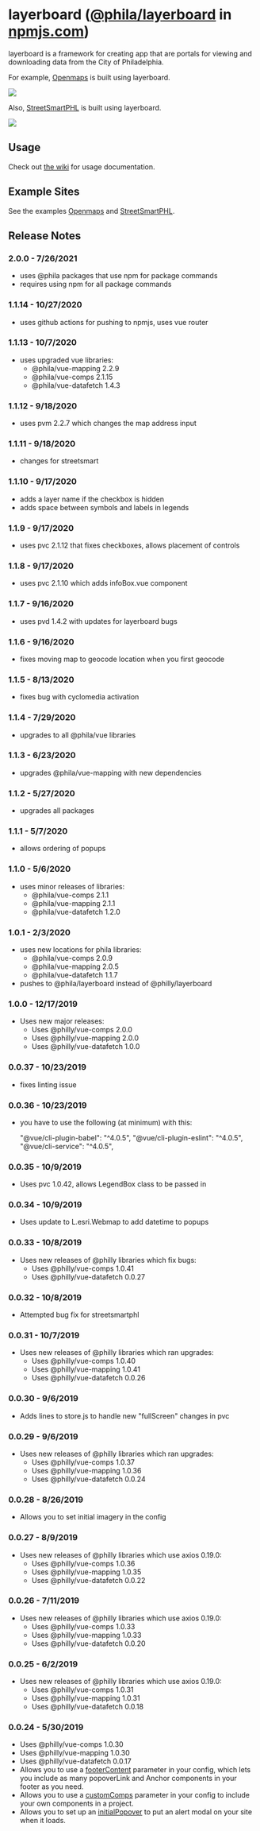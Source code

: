 # layerboard ([@phila/layerboard](https://www.npmjs.com/package/@phila/layerboard) in [npmjs.com](https://npmjs.com))

layerboard is a framework for creating app that are portals for viewing and downloading data from the City of Philadelphia.

For example, [Openmaps](https://github.com/CityOfPhiladelphia/openmaps) is built using layerboard.

![](https://s3.amazonaws.com/mapboard-images/OpenMaps2.JPG)

Also, [StreetSmartPHL](https://github.com/CityOfPhiladelphia/StreetSmartPHL) is built using layerboard.

![](https://s3.amazonaws.com/mapboard-images/StreetSmart.JPG)

## Usage
Check out [the wiki](https://github.com/CityOfPhiladelphia/layerboard/wiki) for usage documentation.

## Example Sites

See the examples [Openmaps](https://openmaps.phila.gov) and [StreetSmartPHL](https://streetsmartphl.phila.gov/).

## Release Notes

### 2.0.0 - 7/26/2021

* uses @phila packages that use npm for package commands
* requires using npm for all package commands

### 1.1.14 - 10/27/2020

* uses github actions for pushing to npmjs, uses vue router

### 1.1.13 - 10/7/2020

* uses upgraded vue libraries:
    * @phila/vue-mapping 2.2.9
    * @phila/vue-comps 2.1.15
    * @phila/vue-datafetch 1.4.3

### 1.1.12 - 9/18/2020

* uses pvm 2.2.7 which changes the map address input

### 1.1.11 - 9/18/2020

* changes for streetsmart

### 1.1.10 - 9/17/2020

* adds a layer name if the checkbox is hidden
* adds space between symbols and labels in legends

### 1.1.9 - 9/17/2020

* uses pvc 2.1.12 that fixes checkboxes, allows placement of controls

### 1.1.8 - 9/17/2020

* uses pvc 2.1.10 which adds infoBox.vue component

### 1.1.7 - 9/16/2020

* uses pvd 1.4.2 with updates for layerboard bugs

### 1.1.6 - 9/16/2020

* fixes moving map to geocode location when you first geocode

### 1.1.5 - 8/13/2020

* fixes bug with cyclomedia activation

### 1.1.4 - 7/29/2020

* upgrades to all @phila/vue libraries

### 1.1.3 - 6/23/2020

* upgrades @phila/vue-mapping with new dependencies

### 1.1.2 - 5/27/2020

* upgrades all packages

### 1.1.1 - 5/7/2020

* allows ordering of popups

### 1.1.0 - 5/6/2020

* uses minor releases of libraries:
  * @phila/vue-comps 2.1.1
  * @phila/vue-mapping 2.1.1
  * @phila/vue-datafetch 1.2.0

### 1.0.1 - 2/3/2020

* uses new locations for phila libraries:
  * @phila/vue-comps 2.0.9
  * @phila/vue-mapping 2.0.5
  * @phila/vue-datafetch 1.1.7
* pushes to @phila/layerboard instead of @philly/layerboard

### 1.0.0 - 12/17/2019

* Uses new major releases:
  * Uses @philly/vue-comps 2.0.0
  * Uses @philly/vue-mapping 2.0.0
  * Uses @philly/vue-datafetch 1.0.0

### 0.0.37 - 10/23/2019

* fixes linting issue

### 0.0.36 - 10/23/2019

* you have to use the following (at minimum) with this:

    "@vue/cli-plugin-babel": "^4.0.5",
    "@vue/cli-plugin-eslint": "^4.0.5",
    "@vue/cli-service": "^4.0.5",

### 0.0.35 - 10/9/2019

* Uses pvc 1.0.42, allows LegendBox class to be passed in

### 0.0.34 - 10/9/2019

* Uses update to L.esri.Webmap to add datetime to popups

### 0.0.33 - 10/8/2019

* Uses new releases of @philly libraries which fix bugs:
  * Uses @philly/vue-comps 1.0.41
  * Uses @philly/vue-datafetch 0.0.27

### 0.0.32 - 10/8/2019

* Attempted bug fix for streetsmartphl

### 0.0.31 - 10/7/2019

* Uses new releases of @philly libraries which ran upgrades:
  * Uses @philly/vue-comps 1.0.40
  * Uses @philly/vue-mapping 1.0.41
  * Uses @philly/vue-datafetch 0.0.26

### 0.0.30 - 9/6/2019

* Adds lines to store.js to handle new "fullScreen" changes in pvc

### 0.0.29 - 9/6/2019

* Uses new releases of @philly libraries which ran upgrades:
  * Uses @philly/vue-comps 1.0.37
  * Uses @philly/vue-mapping 1.0.36
  * Uses @philly/vue-datafetch 0.0.24

### 0.0.28 - 8/26/2019

* Allows you to set initial imagery in the config

### 0.0.27 - 8/9/2019

* Uses new releases of @philly libraries which use axios 0.19.0:
  * Uses @philly/vue-comps 1.0.36
  * Uses @philly/vue-mapping 1.0.35
  * Uses @philly/vue-datafetch 0.0.22

### 0.0.26 - 7/11/2019

* Uses new releases of @philly libraries which use axios 0.19.0:
  * Uses @philly/vue-comps 1.0.33
  * Uses @philly/vue-mapping 1.0.33
  * Uses @philly/vue-datafetch 0.0.20

### 0.0.25 - 6/2/2019

* Uses new releases of @philly libraries which use axios 0.19.0:
  * Uses @philly/vue-comps 1.0.31
  * Uses @philly/vue-mapping 1.0.31
  * Uses @philly/vue-datafetch 0.0.18

### 0.0.24 - 5/30/2019

* Uses @philly/vue-comps 1.0.30
* Uses @philly/vue-mapping 1.0.30
* Uses @philly/vue-datafetch 0.0.17
* Allows you to use a [footerContent](https://github.com/CityOfPhiladelphia/mapboard/wiki/footerContent) parameter in your config, which lets you include as many popoverLink and Anchor components in your footer as you need.
* Allows you to use a [customComps](https://github.com/CityOfPhiladelphia/mapboard/wiki/customComps) parameter in your config to include your own components in a project.
* Allows you to set up an [initialPopover](https://github.com/CityOfPhiladelphia/mapboard/wiki/initialPopover) to put an alert modal on your site when it loads.

